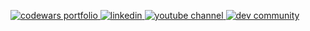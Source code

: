 <p>
  <a href="https://www.codewars.com/users/katsisaac50">
    <img alt="codewars portfolio" title="CodeWars" src="https://www.codewars.com/users/katsisaac50/badges/micro/Katongole Isaac-blue.svg?logo=linkedin"/>
  </a>
  <a href="https://www.linkedin.com/in/katongole-isaac-2b27b6170">
    <img alt="linkedin" title="Linkedin" src="https://custom-icon-badges.demolab.com/badge/Katongole Isaac-blue.svg?logo=linkedin"/>
  </a>
  <a href="https://www.freecodecamp.org/katsisaac50">
    <img alt="youtube channel" title="Youtube" src="https://custom-icon-badges.demolab.com/badge/@katsisaac50-black.svg?logo=freecodecamp"/>
  </a>
  <a href="https://dev.to/katsisaac50">
    <img alt="dev community" title="DEV" src="https://custom-icon-badges.demolab.com/badge/katsisaac50-red.svg?logo=devdotto"/>
  </a>
</p>
